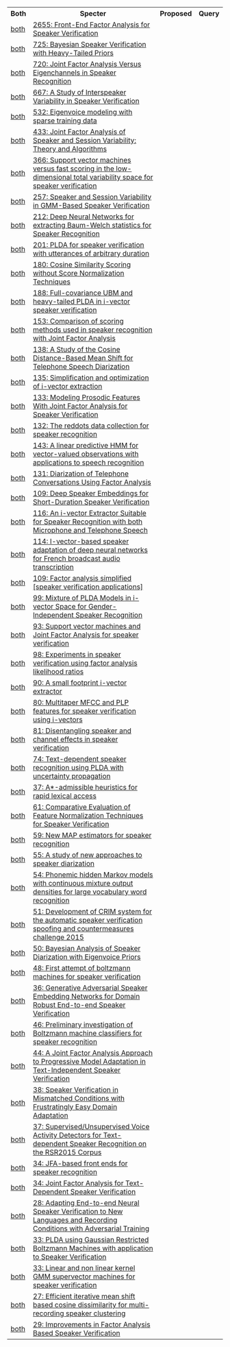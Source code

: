 <html><table><tr>
<th>Both</th>
<th>Specter</th>
<th>Proposed</th>
<th>Query</th>
</tr>
<tr>
<td><a href="both/41754.md">both</a></td>
<td><a href="https://www.semanticscholar.org/paper/40e8d23231469e6495d3e06086e64df93e9dcfa0">2655: Front-End Factor Analysis for Speaker Verification</a></td>
</tr>
<tr>
<td><a href="both/32796252.md">both</a></td>
<td><a href="https://www.semanticscholar.org/paper/c918e2834a6603f063e4c4bb01c24e8261896629">725: Bayesian Speaker Verification with Heavy-Tailed Priors</a></td>
</tr>
<tr>
<td><a href="both/8139235.md">both</a></td>
<td><a href="https://www.semanticscholar.org/paper/93658d436218a70dade08e09f374b7c76a400da1">720: Joint Factor Analysis Versus Eigenchannels in Speaker Recognition</a></td>
</tr>
<tr>
<td><a href="both/9156082.md">both</a></td>
<td><a href="https://www.semanticscholar.org/paper/eaad1dc7142cf33fef94438c931bd40741a2e74a">667: A Study of Interspeaker Variability in Speaker Verification</a></td>
</tr>
<tr>
<td><a href="both/13598684.md">both</a></td>
<td><a href="https://www.semanticscholar.org/paper/db8b2be021e81a36c038a31b9d4217706e4eae2b">532: Eigenvoice modeling with sparse training data</a></td>
</tr>
<tr>
<td><a href="both/9214179.md">both</a></td>
<td><a href="https://www.semanticscholar.org/paper/187a534296c815cdef8c9218ccf132b8161e1cd1">433: Joint Factor Analysis of Speaker and Session Variability: Theory and Algorithms</a></td>
</tr>
<tr>
<td><a href="both/27322276.md">both</a></td>
<td><a href="https://www.semanticscholar.org/paper/a69c34076de67bf891d4f26a4c494f4e71ab2288">366: Support vector machines versus fast scoring in the low-dimensional total variability space for speaker verification</a></td>
</tr>
<tr>
<td><a href="both/8648451.md">both</a></td>
<td><a href="https://www.semanticscholar.org/paper/eef057b9cb049c79bf440e2a4676743f5fe3887e">257: Speaker and Session Variability in GMM-Based Speaker Verification</a></td>
</tr>
<tr>
<td><a href="both/14303001.md">both</a></td>
<td><a href="https://www.semanticscholar.org/paper/8967fb4dc425ff9445661624b809d84221853edd">212: Deep Neural Networks for extracting Baum-Welch statistics for Speaker Recognition</a></td>
</tr>
<tr>
<td><a href="both/14687698.md">both</a></td>
<td><a href="https://www.semanticscholar.org/paper/4a0ecc6c750edb864900c2210aa9e95ea0f361b7">201: PLDA for speaker verification with utterances of arbitrary duration</a></td>
</tr>
<tr>
<td><a href="both/971689.md">both</a></td>
<td><a href="https://www.semanticscholar.org/paper/f558f5aa0974973964052d7710f9a4e2d51e9cd7">180: Cosine Similarity Scoring without Score Normalization Techniques</a></td>
</tr>
<tr>
<td><a href="both/5886233.md">both</a></td>
<td><a href="https://www.semanticscholar.org/paper/0c42b16497e62c5a8d50be72541d791b9e734083">188: Full-covariance UBM and heavy-tailed PLDA in i-vector speaker verification</a></td>
</tr>
<tr>
<td><a href="both/8080143.md">both</a></td>
<td><a href="https://www.semanticscholar.org/paper/fdb787710f799c4f326768de144e89b6bb599451">153: Comparison of scoring methods used in speaker recognition with Joint Factor Analysis</a></td>
</tr>
<tr>
<td><a href="both/206602250.md">both</a></td>
<td><a href="https://www.semanticscholar.org/paper/14dac3aaf3ecef4660a96a42df248f7472be4d1f">138: A Study of the Cosine Distance-Based Mean Shift for Telephone Speech Diarization</a></td>
</tr>
<tr>
<td><a href="both/36022237.md">both</a></td>
<td><a href="https://www.semanticscholar.org/paper/f02916a91a754bd0ce3c67d31cc9df1e2c8afa7d">135: Simplification and optimization of i-vector extraction</a></td>
</tr>
<tr>
<td><a href="both/6238206.md">both</a></td>
<td><a href="https://www.semanticscholar.org/paper/2b1f94360c08585e6989426e40a5fe8ff8a1b9a9">133: Modeling Prosodic Features With Joint Factor Analysis for Speaker Verification</a></td>
</tr>
<tr>
<td><a href="both/28311572.md">both</a></td>
<td><a href="https://www.semanticscholar.org/paper/edfcdecbb031c8fc4c0b5350ff11e18c27354d4b">132: The reddots data collection for speaker recognition</a></td>
</tr>
<tr>
<td><a href="both/9833220.md">both</a></td>
<td><a href="https://www.semanticscholar.org/paper/8c2218c2cd3efb1454b6c4f512fd9f7a61029ddf">143: A linear predictive HMM for vector-valued observations with applications to speech recognition</a></td>
</tr>
<tr>
<td><a href="both/8879108.md">both</a></td>
<td><a href="https://www.semanticscholar.org/paper/14295d8043c32ba88a87a16840a5400f08a2653b">131: Diarization of Telephone Conversations Using Factor Analysis</a></td>
</tr>
<tr>
<td><a href="both/42462955.md">both</a></td>
<td><a href="https://www.semanticscholar.org/paper/1fc867b43092fe83c4e0bfa38a9a45ffaea86deb">109: Deep Speaker Embeddings for Short-Duration Speaker Verification</a></td>
</tr>
<tr>
<td><a href="both/874532.md">both</a></td>
<td><a href="https://www.semanticscholar.org/paper/ecd40f2b52a06fe2de2f612e6028d219225247e8">116: An i-vector Extractor Suitable for Speaker Recognition with both Microphone and Telephone Speech</a></td>
</tr>
<tr>
<td><a href="both/10509359.md">both</a></td>
<td><a href="https://www.semanticscholar.org/paper/83f8268a403b8e66722c6f4c6158645a2d2770f5">114: I-vector-based speaker adaptation of deep neural networks for French broadcast audio transcription</a></td>
</tr>
<tr>
<td><a href="both/622178.md">both</a></td>
<td><a href="https://www.semanticscholar.org/paper/7a939cf606b3b1d2e0237df054bd740a235a8db6">109: Factor analysis simplified [speaker verification applications]</a></td>
</tr>
<tr>
<td><a href="both/14777210.md">both</a></td>
<td><a href="https://www.semanticscholar.org/paper/d77e35cde7471d0bf1e692f1cff318a1b2ab16ef">99: Mixture of PLDA Models in i-vector Space for Gender-Independent Speaker Recognition</a></td>
</tr>
<tr>
<td><a href="both/9905329.md">both</a></td>
<td><a href="https://www.semanticscholar.org/paper/78d5ff04597f5bbb1962d92fd380c19c778d5f6b">93: Support vector machines and Joint Factor Analysis for speaker verification</a></td>
</tr>
<tr>
<td><a href="both/8157449.md">both</a></td>
<td><a href="https://www.semanticscholar.org/paper/79a42bf46611edafed6f2751221cd881375889e8">98: Experiments in speaker verification using factor analysis likelihood ratios</a></td>
</tr>
<tr>
<td><a href="both/8053558.md">both</a></td>
<td><a href="https://www.semanticscholar.org/paper/f4445926ccddb1f060bd576727f2ffc40e9ba225">90: A small footprint i-vector extractor</a></td>
</tr>
<tr>
<td><a href="both/11123662.md">both</a></td>
<td><a href="https://www.semanticscholar.org/paper/30a86cf5dbb2e35d75b7db0fe8b922f79812a941">80: Multitaper MFCC and PLP features for speaker verification using i-vectors</a></td>
</tr>
<tr>
<td><a href="both/14674701.md">both</a></td>
<td><a href="https://www.semanticscholar.org/paper/0ae6f1cfce389fb173eb1c26c0899d3dca4a72c5">81: Disentangling speaker and channel effects in speaker verification</a></td>
</tr>
<tr>
<td><a href="both/2809476.md">both</a></td>
<td><a href="https://www.semanticscholar.org/paper/41d1f358c5088d4094517246015323669b43e49a">74: Text-dependent speaker recognition using PLDA with uncertainty propagation</a></td>
</tr>
<tr>
<td><a href="both/64415842.md">both</a></td>
<td><a href="https://www.semanticscholar.org/paper/3ae7667f59b0c66b83b84d520fabab827704cba1">37: A*-admissible heuristics for rapid lexical access</a></td>
</tr>
<tr>
<td><a href="both/14615742.md">both</a></td>
<td><a href="https://www.semanticscholar.org/paper/e2127bdba2dd2356a047519f8ade4dddf075c04b">61: Comparative Evaluation of Feature Normalization Techniques for Speaker Verification</a></td>
</tr>
<tr>
<td><a href="both/776207.md">both</a></td>
<td><a href="https://www.semanticscholar.org/paper/a402292c94263f9b6473e3ece75ea2b36ed92eb0">59: New MAP estimators for speaker recognition</a></td>
</tr>
<tr>
<td><a href="both/387030.md">both</a></td>
<td><a href="https://www.semanticscholar.org/paper/69c38c9317233cdc7bc0ec707c9af1b615d0020f">55: A study of new approaches to speaker diarization</a></td>
</tr>
<tr>
<td><a href="both/14463018.md">both</a></td>
<td><a href="https://www.semanticscholar.org/paper/81f8544a6758d14f09dac9468787c3407c130549">54: Phonemic hidden Markov models with continuous mixture output densities for large vocabulary word recognition</a></td>
</tr>
<tr>
<td><a href="both/18342625.md">both</a></td>
<td><a href="https://www.semanticscholar.org/paper/9b5710b59ba13349dc1d658098368c87d43e06cc">51: Development of CRIM system for the automatic speaker verification spoofing and countermeasures challenge 2015</a></td>
</tr>
<tr>
<td><a href="both/34465537.md">both</a></td>
<td><a href="https://www.semanticscholar.org/paper/36db5cc928d01b13246582d71bde84fabbd24a19">50: Bayesian Analysis of Speaker Diarization with Eigenvoice Priors</a></td>
</tr>
<tr>
<td><a href="both/16309520.md">both</a></td>
<td><a href="https://www.semanticscholar.org/paper/e26525f72ec7bbc3780b87c964ce700a8b84a157">48: First attempt of boltzmann machines for speaker verification</a></td>
</tr>
<tr>
<td><a href="both/53226609.md">both</a></td>
<td><a href="https://www.semanticscholar.org/paper/dfde54d74c638345dd5a80400c688e9d6a0a4617">36: Generative Adversarial Speaker Embedding Networks for Domain Robust End-to-end Speaker Verification</a></td>
</tr>
<tr>
<td><a href="both/15066613.md">both</a></td>
<td><a href="https://www.semanticscholar.org/paper/3e968cbb58b1c209ac37ce3a995be02a993b762c">46: Preliminary investigation of Boltzmann machine classifiers for speaker recognition</a></td>
</tr>
<tr>
<td><a href="both/14054587.md">both</a></td>
<td><a href="https://www.semanticscholar.org/paper/5242ae0bf6916d79fe806b63e9240dafc7358686">44: A Joint Factor Analysis Approach to Progressive Model Adaptation in Text-Independent Speaker Verification</a></td>
</tr>
<tr>
<td><a href="both/51742541.md">both</a></td>
<td><a href="https://www.semanticscholar.org/paper/b9f829276e957bbe892a27f7cd2dd853caa35d1c">38: Speaker Verification in Mismatched Conditions with Frustratingly Easy Domain Adaptation</a></td>
</tr>
<tr>
<td><a href="both/2032620.md">both</a></td>
<td><a href="https://www.semanticscholar.org/paper/4b097208cc1514bac4fa0afc85a44360352c54b1">37: Supervised/Unsupervised Voice Activity Detectors for Text-dependent Speaker Recognition on the RSR2015 Corpus</a></td>
</tr>
<tr>
<td><a href="both/268738.md">both</a></td>
<td><a href="https://www.semanticscholar.org/paper/9e0e6cf2a8b54130666512fa3ced564d9359063e">34: JFA-based front ends for speaker recognition</a></td>
</tr>
<tr>
<td><a href="both/2778776.md">both</a></td>
<td><a href="https://www.semanticscholar.org/paper/e9a9556ed2f3eea82e139aefe7747d5692e16070">34: Joint Factor Analysis for Text-Dependent Speaker Verification</a></td>
</tr>
<tr>
<td><a href="both/53228324.md">both</a></td>
<td><a href="https://www.semanticscholar.org/paper/cbb93f58c06daa1b7be7bb9109e880b20f3714ab">28: Adapting End-to-end Neural Speaker Verification to New Languages and Recording Conditions with Adversarial Training</a></td>
</tr>
<tr>
<td><a href="both/18516449.md">both</a></td>
<td><a href="https://www.semanticscholar.org/paper/10a8efb4f0bc012f39d35c508366b82f30e92faa">33: PLDA using Gaussian Restricted Boltzmann Machines with application to Speaker Verification</a></td>
</tr>
<tr>
<td><a href="both/13135224.md">both</a></td>
<td><a href="https://www.semanticscholar.org/paper/dd1bf841502e5780102f0382fe749a3fe6f94e19">33: Linear and non linear kernel GMM supervector machines for speaker verification</a></td>
</tr>
<tr>
<td><a href="both/6588190.md">both</a></td>
<td><a href="https://www.semanticscholar.org/paper/ab387cb6cc971775c4d4f75d5b175c814311890e">27: Efficient iterative mean shift based cosine dissimilarity for multi-recording speaker clustering</a></td>
</tr>
<tr>
<td><a href="both/8816265.md">both</a></td>
<td><a href="https://www.semanticscholar.org/paper/5385cab96b3fcb19d485e1a62d85841311544b05">29: Improvements in Factor Analysis Based Speaker Verification</a></td>
</tr>
</table></html>
